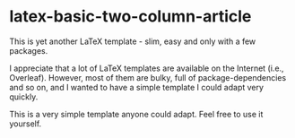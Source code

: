 # latex-basic-two-column-article
This is yet another LaTeX template - slim, easy and only with a few packages.

I appreciate that a lot of LaTeX templates are available on the Internet (i.e., Overleaf). However, most of them are bulky, full of package-dependencies and so on, and I wanted to have a simple template I could adapt very quickly.

This is a very simple template anyone could adapt. Feel free to use it yourself.

